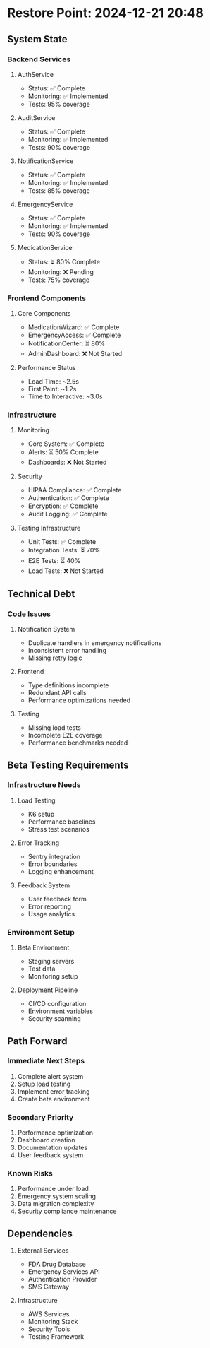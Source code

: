 # Restore Point: 2024-12-21 20:48

## System State

### Backend Services
1. AuthService
   - Status: ✅ Complete
   - Monitoring: ✅ Implemented
   - Tests: 95% coverage

2. AuditService
   - Status: ✅ Complete
   - Monitoring: ✅ Implemented
   - Tests: 90% coverage

3. NotificationService
   - Status: ✅ Complete
   - Monitoring: ✅ Implemented
   - Tests: 85% coverage

4. EmergencyService
   - Status: ✅ Complete
   - Monitoring: ✅ Implemented
   - Tests: 90% coverage

5. MedicationService
   - Status: ⏳ 80% Complete
   - Monitoring: ❌ Pending
   - Tests: 75% coverage

### Frontend Components
1. Core Components
   - MedicationWizard: ✅ Complete
   - EmergencyAccess: ✅ Complete
   - NotificationCenter: ⏳ 80%
   - AdminDashboard: ❌ Not Started

2. Performance Status
   - Load Time: ~2.5s
   - First Paint: ~1.2s
   - Time to Interactive: ~3.0s

### Infrastructure
1. Monitoring
   - Core System: ✅ Complete
   - Alerts: ⏳ 50% Complete
   - Dashboards: ❌ Not Started

2. Security
   - HIPAA Compliance: ✅ Complete
   - Authentication: ✅ Complete
   - Encryption: ✅ Complete
   - Audit Logging: ✅ Complete

3. Testing Infrastructure
   - Unit Tests: ✅ Complete
   - Integration Tests: ⏳ 70%
   - E2E Tests: ⏳ 40%
   - Load Tests: ❌ Not Started

## Technical Debt

### Code Issues
1. Notification System
   - Duplicate handlers in emergency notifications
   - Inconsistent error handling
   - Missing retry logic

2. Frontend
   - Type definitions incomplete
   - Redundant API calls
   - Performance optimizations needed

3. Testing
   - Missing load tests
   - Incomplete E2E coverage
   - Performance benchmarks needed

## Beta Testing Requirements

### Infrastructure Needs
1. Load Testing
   - K6 setup
   - Performance baselines
   - Stress test scenarios

2. Error Tracking
   - Sentry integration
   - Error boundaries
   - Logging enhancement

3. Feedback System
   - User feedback form
   - Error reporting
   - Usage analytics

### Environment Setup
1. Beta Environment
   - Staging servers
   - Test data
   - Monitoring setup

2. Deployment Pipeline
   - CI/CD configuration
   - Environment variables
   - Security scanning

## Path Forward

### Immediate Next Steps
1. Complete alert system
2. Setup load testing
3. Implement error tracking
4. Create beta environment

### Secondary Priority
1. Performance optimization
2. Dashboard creation
3. Documentation updates
4. User feedback system

### Known Risks
1. Performance under load
2. Emergency system scaling
3. Data migration complexity
4. Security compliance maintenance

## Dependencies
1. External Services
   - FDA Drug Database
   - Emergency Services API
   - Authentication Provider
   - SMS Gateway

2. Infrastructure
   - AWS Services
   - Monitoring Stack
   - Security Tools
   - Testing Framework
